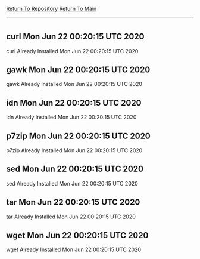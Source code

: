 [Return To Repository](https://github.com/deathbybandaid/piholeparser/)
[Return To Main](https://github.com/deathbybandaid/piholeparser/blob/master/RecentRunLogs/Mainlog.md)
____________________________________
# 
## curl Mon Jun 22 00:20:15 UTC 2020
curl Already Installed Mon Jun 22 00:20:15 UTC 2020
## gawk Mon Jun 22 00:20:15 UTC 2020
gawk Already Installed Mon Jun 22 00:20:15 UTC 2020
## idn Mon Jun 22 00:20:15 UTC 2020
idn Already Installed Mon Jun 22 00:20:15 UTC 2020
## p7zip Mon Jun 22 00:20:15 UTC 2020
p7zip Already Installed Mon Jun 22 00:20:15 UTC 2020
## sed Mon Jun 22 00:20:15 UTC 2020
sed Already Installed Mon Jun 22 00:20:15 UTC 2020
## tar Mon Jun 22 00:20:15 UTC 2020
tar Already Installed Mon Jun 22 00:20:15 UTC 2020
## wget Mon Jun 22 00:20:15 UTC 2020
wget Already Installed Mon Jun 22 00:20:15 UTC 2020
